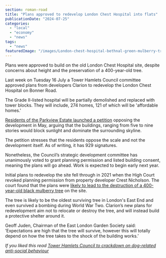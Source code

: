 ```yaml
---
section: roman-road
title: "Plans approved to redevelop London Chest Hospital into flats"
publicationDate: "2024-07-25"
categories: 
  - "local"
  - "economy"
  - "news"
tags: 
  - "news"
featuredImage: "/images/London-chest-hospital-bethnal-green-mulberry-tree.jpg"
---
```


Plans were approved to build on the old London Chest Hospital site, despite concerns about height and the preservation of a 400-year-old tree.

Last week on Tuesday 16 July a Tower Hamlets Council committee approved plans from developers Clarion to redevelop the London Chest Hospital on Bonner Road. 

The Grade II-listed hospital will be partially demolished and replaced with tower blocks. They will include, 274 homes, 121 of which will be 'affordable homes.'

[Residents of the Parkview Estate launched a petition](https://romanroadlondon.com/park-view-residents-petition-oppose-development-sotherby-lodge-london-chest-hospital-mulberry-tree/) opposing the development in May, arguing that the buildings, ranging from five to nine stories would block sunlight and dominate the surrounding skyline.

The petition stresses that the residents oppose the scale and not the development itself. As of writing, it has 929 signatures. 

Nonetheless, the Council’s strategic development committee has unanimously voted to grant planning permission and listed building consent, meaning the plans will go ahead. Work is expected to begin early next year. 

Initial plans to redevelop the site fell through in 2021 when the High Court revoked planning permission from property developer Crest Nicholson. The court found that the plans were [likely to lead to the destruction of a 400-year-old black mulberry tree](https://romanroadlondon.com/london-chest-hospital-mulberry-tree-new-clarion-development-proposal/) on the site. 

The tree is likely to be the oldest surviving tree in London's East End and even survived a bombing during World War Two. Clarion’s new plans for redevelopment aim not to relocate or destroy the tree, and will instead build a protective shelter around it. 

Geoff Juden, Chairman of the East London Garden Society said: ’Expectations are high that the tree will survive, however this will totally depend on how the tree takes to the shock of the building works.’

_If you liked this read [Tower Hamlets Council to crackdown on dog-related anti-social behaviour](https://romanroadlondon.com/dog-anti-social-behaviour-public-spaces-protection-order-fines-tower-hamlets/)_
